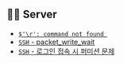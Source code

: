 ## 🤷‍♂️ Server
- [`$'\r': command not found `](./sh-error.md)
- [`SSH` - packet_write_wait](./SSH-wait.md)
- [`SSH` - 로그인 접속 시 퍼미션 문제](./SSH-permision-error.md)
